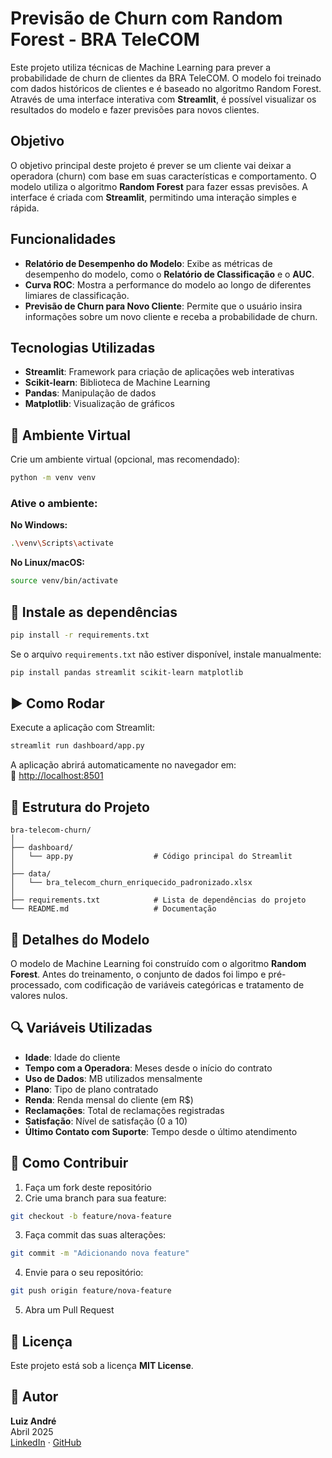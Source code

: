 # Previsão de Churn com Random Forest - BRA TeleCOM

Este projeto utiliza técnicas de Machine Learning para prever a probabilidade de churn de clientes da BRA TeleCOM. O modelo foi treinado com dados históricos de clientes e é baseado no algoritmo Random Forest. Através de uma interface interativa com **Streamlit**, é possível visualizar os resultados do modelo e fazer previsões para novos clientes.

## Objetivo

O objetivo principal deste projeto é prever se um cliente vai deixar a operadora (churn) com base em suas características e comportamento. O modelo utiliza o algoritmo **Random Forest** para fazer essas previsões. A interface é criada com **Streamlit**, permitindo uma interação simples e rápida.

## Funcionalidades

- **Relatório de Desempenho do Modelo**: Exibe as métricas de desempenho do modelo, como o **Relatório de Classificação** e o **AUC**.
- **Curva ROC**: Mostra a performance do modelo ao longo de diferentes limiares de classificação.
- **Previsão de Churn para Novo Cliente**: Permite que o usuário insira informações sobre um novo cliente e receba a probabilidade de churn.

## Tecnologias Utilizadas

- **Streamlit**: Framework para criação de aplicações web interativas
- **Scikit-learn**: Biblioteca de Machine Learning
- **Pandas**: Manipulação de dados
- **Matplotlib**: Visualização de gráficos

## 🚀 Ambiente Virtual

Crie um ambiente virtual (opcional, mas recomendado):

```bash
python -m venv venv
```

### Ative o ambiente:

**No Windows:**
```bash
.\venv\Scripts\activate
```

**No Linux/macOS:**
```bash
source venv/bin/activate
```

## 📆 Instale as dependências

```bash
pip install -r requirements.txt
```

Se o arquivo `requirements.txt` não estiver disponível, instale manualmente:

```bash
pip install pandas streamlit scikit-learn matplotlib
```

## ▶️ Como Rodar

Execute a aplicação com Streamlit:

```bash
streamlit run dashboard/app.py
```

A aplicação abrirá automaticamente no navegador em:  
📍 [http://localhost:8501](http://localhost:8501)

## 📂 Estrutura do Projeto

```text
bra-telecom-churn/
│
├── dashboard/                        
│   └── app.py                  # Código principal do Streamlit
│
├── data/                             
│   └── bra_telecom_churn_enriquecido_padronizado.xlsx
│
├── requirements.txt            # Lista de dependências do projeto
└── README.md                   # Documentação
```

## 🧠 Detalhes do Modelo

O modelo de Machine Learning foi construído com o algoritmo **Random Forest**. Antes do treinamento, o conjunto de dados foi limpo e pré-processado, com codificação de variáveis categóricas e tratamento de valores nulos.

## 🔍 Variáveis Utilizadas

- **Idade**: Idade do cliente  
- **Tempo com a Operadora**: Meses desde o início do contrato  
- **Uso de Dados**: MB utilizados mensalmente  
- **Plano**: Tipo de plano contratado  
- **Renda**: Renda mensal do cliente (em R$)  
- **Reclamações**: Total de reclamações registradas  
- **Satisfação**: Nível de satisfação (0 a 10)  
- **Último Contato com Suporte**: Tempo desde o último atendimento  

## 🤝 Como Contribuir

1. Faça um fork deste repositório  
2. Crie uma branch para sua feature:
```bash
git checkout -b feature/nova-feature
```
3. Faça commit das suas alterações:
```bash
git commit -m "Adicionando nova feature"
```
4. Envie para o seu repositório:
```bash
git push origin feature/nova-feature
```
5. Abra um Pull Request

## 📝 Licença

Este projeto está sob a licença **MIT License**.

## 👤 Autor

**Luiz André**  
Abril 2025  
[LinkedIn](https://www.linkedin.com/) · [GitHub](https://github.com/brodyandre)

